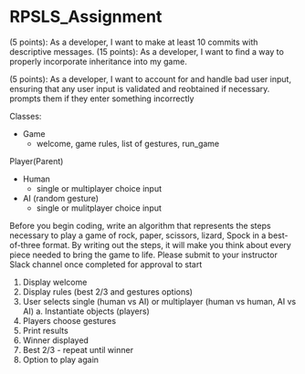 # RPSLS_Assignment



(5 points): As a developer, I want to make at least 10 commits with descriptive messages.
(15 points): As a developer, I want to find a way to properly incorporate inheritance into my game.

(5 points): As a developer, I want to account for and handle bad user input, ensuring that any user input is validated and reobtained if necessary. 
prompts them if they enter something incorrectly



Classes:
- Game
    - welcome, game rules, list of gestures, run_game

Player(Parent)
- Human
    - single or multiplayer choice input
- AI (random gesture)
    - single or mulitplayer choice input


Before you begin coding, write an algorithm that represents the steps necessary to play a game of rock, paper, scissors, lizard, Spock in a best-of-three format. By writing out the steps, it will make you think about every piece needed to bring the game to life. Please submit to your instructor Slack channel once completed for approval to start

1. Display welcome
2. Display rules (best 2/3 and gestures options)
3. User selects single (human vs AI) or multiplayer (human vs human, AI vs AI)
    a. Instantiate objects (players)
4. Players choose gestures
5. Print results
6. Winner displayed
7. Best 2/3 - repeat until winner
8. Option to play again
